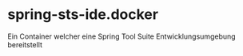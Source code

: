 # spring-sts-ide.docker
Ein Container welcher eine Spring Tool Suite Entwicklungsumgebung bereitstellt
 
